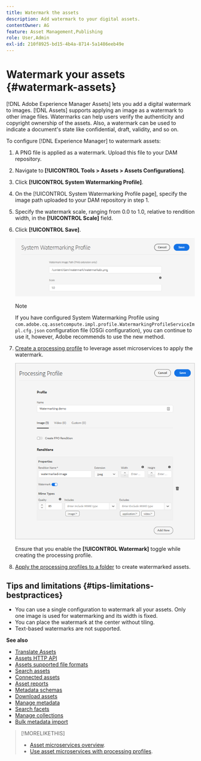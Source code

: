 ```yaml
---
title: Watermark the assets
description: Add watermark to your digital assets.
contentOwner: AG
feature: Asset Management,Publishing
role: User,Admin
exl-id: 210f8925-bd15-4b4a-8714-5a1486eeb49e
---
```

# Watermark your assets {#watermark-assets}

[!DNL Adobe Experience Manager Assets] lets you add a digital watermark to images. [!DNL Assets] supports applying an image as a watermark to other image files. Watermarks can help users verify the authenticity and copyright ownership of the assets. Also, a watermark can be used to indicate a document's state like confidential, draft, validity, and so on.

To configure [!DNL Experience Manager] to watermark assets:

1. A PNG file is applied as a watermark. Upload this file to your DAM repository.

1. Navigate to **[!UICONTROL Tools > Assets > Assets Configurations]**.

1. Click **[!UICONTROL System Watermarking Profile]**.

1.  On the [!UICONTROL System Watermarking Profile page], specify the image path uploaded  to your DAM repository in step 1.

1. Specify the watermark scale, ranging from 0.0 to 1.0, relative to rendition width, in the **[!UICONTROL Scale]** field.

1. Click **[!UICONTROL Save]**.
   
   ![Asset Duplication Detector](assets/system-watermarking-profile.png)

   >[!NOTE]
   >
   >If you have configured System Watermarking Profile using `com.adobe.cq.assetcompute.impl.profile.WatermarkingProfileServiceImpl.cfg.json` configuration file (OSGi configuration), you can continue to use it, however, Adobe recommends to use the new method.

   
1. [Create a processing profile](/help/assets/asset-microservices-configure-and-use.md#create-custom-profile) to leverage asset microservices to apply the watermark.

   ![Asset processing profile to create watermark](assets/watermark-processing-profile.png)

   Ensure that you enable the **[!UICONTROL Watermark]** toggle while creating the processing profile.

1. [Apply the processing profiles to a folder](/help/assets/asset-microservices-configure-and-use.md#use-profiles) to create watermarked assets.

## Tips and limitations {#tips-limitations-bestpractices}

* You can use a single configuration to watermark all your assets. Only one image is used for watermarking and its width is fixed.
* You can place the watermark at the center without tiling.
* Text-based watermarks are not supported.

**See also**

* [Translate Assets](translate-assets.md)
* [Assets HTTP API](mac-api-assets.md)
* [Assets supported file formats](file-format-support.md)
* [Search assets](search-assets.md)
* [Connected assets](use-assets-across-connected-assets-instances.md)
* [Asset reports](asset-reports.md)
* [Metadata schemas](metadata-schemas.md)
* [Download assets](download-assets-from-aem.md)
* [Manage metadata](manage-metadata)
* [Search facets](search-facets.md)
* [Manage collections](manage-collections.md)
* [Bulk metadata import](metadata-import-export.md)

>[!MORELIKETHIS]
>
>* [Asset microservices overview](/help/assets/asset-microservices-overview.md).
>* [Use asset microservices with processing profiles](/help/assets/asset-microservices-configure-and-use.md).
